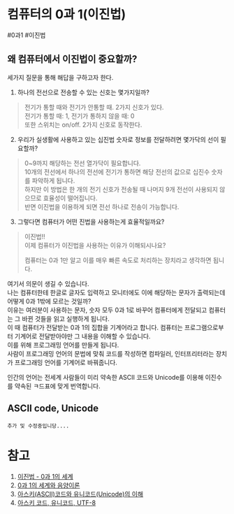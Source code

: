# 컴퓨터의 0과 1(이진법)
#0과1 #이진법 

## 왜 컴퓨터에서 이진법이 중요할까?  

세가지 질문을 통해 해답을 구하고자 한다.  

1. 하나의 전선으로 전송할 수 있는 신호는 몇가지일까?
> 전기가 통할 때와 전기가 안통할 때. 2가지 신호가 있다.  
> 전기가 통할 때: 1, 전기가 통하지 않을 때: 0  
> 또한 스위치는 on/off. 2가지 신호로 동작한다.  

2. 우리가 실생활에 사용하고 있는 십진법 숫자로 정보를 전달하려면 몇가닥의 선이 필요할까?
> 0~9까지 해당하는 전선 열가닥이 필요합니다.  
> 10개의 전선에서 하나의 전선에 전기가 통하면 해당 전선의 값으로 십진수 숫자를 파악하게 됩니다.  
> 하지만 이 방법은 한 개의 전기 신호가 전송될 때 나머지 9개 전선이 사용되지 않으므로 효율성이 떨어집니다.  
> 반면 이진법을 이용하게 되면 전선 하나로 전송이 가능합니다.  


3. 그렇다면 컴퓨터가 어떤 진법을 사용하는게 효율적일까요?
> 이진법!!  
> 이제 컴퓨터가 이진법을 사용하는 이유가 이해되시나요?  
> 
> 컴퓨터는 0과 1만 알고 이를 매우 빠른 속도로 처리하는 장치라고 생각하면 됩니다.

여기서 의문이 생길 수 있습니다.   
나는 컴퓨터한테 한글로 글자도 입력하고 모니터에도 이에 해당하는 문자가 출력되는데 어떻게 0과 1밖에 모르는 것일까?  
이유는 여러분이 사용하는 문자, 숫자 모두 0과 1로 바꾸어 컴퓨터에게 전달되고 컴퓨터는 그 바뀐 것들을 읽고 실행하게 됩니다.  
이 때 컴퓨터가 전달받는 0과 1의 집합을 기계어라고 합니다. 컴퓨터는 프로그램으로부터 기계어로 전달받아야만 그 내용을 이해할 수 있습니다.  
이를 위해 프로그래밍 언어를 만들게 됩니다.  
사람이 프로그래밍 언어의 문법에 맞춰 코드를 작성하면 컴파일러, 인터프리터라는 장치가 프로그래밍 언어를 기계어로 바꿔줍니다.  

인간의 언어는 전세계 사람들이 미리 약속한 ASCII 코드와 Unicode를 이용해 이진수를 약속된 ㅋ드표에 맞게 번역합니다.  

## ASCII code, Unicode

```
추가 및 수정중입니당....
```

# 참고
1. [이진법 - 0과 1의 세계](https://ledgku.tistory.com/14)  
2. [0과 1의 세계와 음양이론](https://brunch.co.kr/@jaygil/22)  
3. [아스키(ASCII)코드와 유니코드(Unicode)의 이해](https://whatisthenext.tistory.com/103)
4. [아스키 코드, 유니코드, UTF-8](https://halfmoon9.tistory.com/61)


